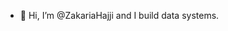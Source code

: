 - 👋 Hi, I’m @ZakariaHajji and I build data systems.

<!---
zakariahajji/zakariahajji is a ✨ special ✨ repository because its `README.md` (this file) appears on your GitHub profile.
You can click the Preview link to take a look at your changes.
--->

